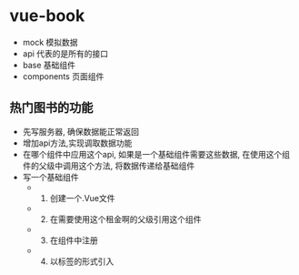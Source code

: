 # vue-book

- mock 模拟数据
- api 代表的是所有的接口
- base 基础组件
- components 页面组件

## 热门图书的功能
- 先写服务器, 确保数据能正常返回
- 增加api方法,实现调取数据功能
- 在哪个组件中应用这个api, 如果是一个基础组件需要这些数据, 在使用这个组件的父级中调用这个方法, 将数据传递给基础组件
- 写一个基础组件
  - 1. 创建一个.Vue文件
  - 2. 在需要使用这个租金啊的父级引用这个组件
  - 3. 在组件中注册
  - 4. 以标签的形式引入
